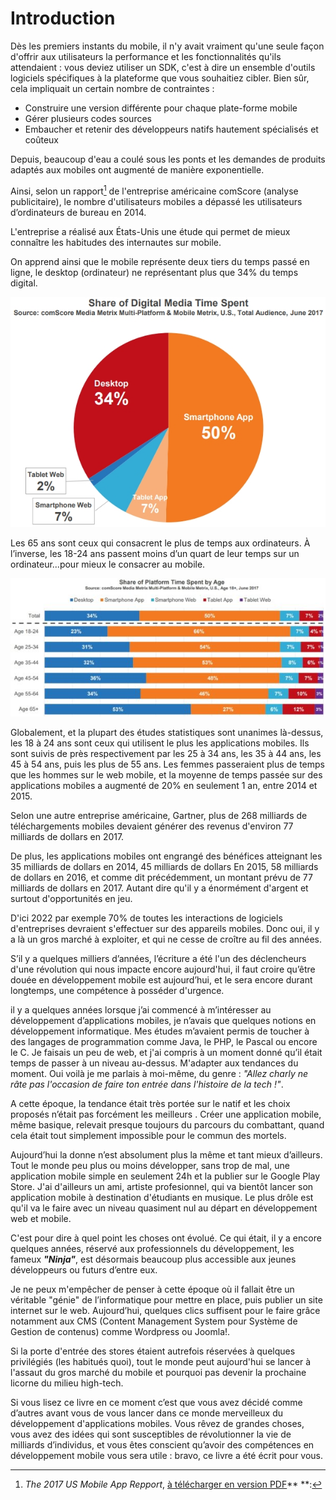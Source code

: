 # Introduction

Dès les premiers instants du mobile, il n'y avait vraiment qu'une seule façon d'offrir aux utilisateurs la performance et les fonctionnalités qu'ils attendaient : vous deviez utiliser un SDK, c'est à dire un ensemble d'outils logiciels spécifiques à la plateforme que vous souhaitiez cibler. Bien sûr, cela impliquait un certain nombre de contraintes :

* Construire une version différente pour chaque plate-forme mobile
* Gérer plusieurs codes sources
* Embaucher et retenir des développeurs natifs hautement spécialisés et coûteux 

Depuis, beaucoup d'eau a coulé sous les ponts et les demandes de produits adaptés aux mobiles ont augmenté de manière exponentielle.

Ainsi, selon un rapport[^1] de l'entreprise américaine comScore \(analyse publicitaire\), le nombre d'utilisateurs mobiles a dépassé les utilisateurs d’ordinateurs de bureau en 2014.

L'entreprise a réalisé aux États-Unis une étude qui permet de mieux connaître les habitudes des internautes sur mobile.

On apprend ainsi que le mobile représente deux tiers du temps passé en ligne, le desktop \(ordinateur\) ne représentant plus que 34% du temps digital.

![](/assets/comscore_digital_time.jpg)

Les 65 ans sont ceux qui consacrent le plus de temps aux ordinateurs. À l’inverse, les 18-24 ans passent moins d’un quart de leur temps sur un ordinateur...pour mieux le consacrer au mobile.

![](/assets/mobile-desktop-age-612x269.jpg)

Globalement, et la plupart des études statistiques sont unanimes là-dessus, les 18 à 24 ans sont ceux qui utilisent le plus les applications mobiles. Ils sont suivis de près respectivement par les 25 à 34 ans, les 35 à 44 ans, les 45 à 54 ans, puis les plus de 55 ans. Les femmes passeraient plus de temps que les hommes sur le web mobile, et la moyenne de temps passée sur des applications mobiles a augmenté de 20% en seulement 1 an, entre 2014 et 2015.

Selon une autre entreprise américaine, Gartner, plus de 268 milliards de téléchargements mobiles devaient générer des revenus d'environ 77 milliards de dollars en 2017.

De plus, les applications mobiles ont engrangé des bénéfices atteignant les 35 milliards de dollars en 2014, 45 milliards de dollars En 2015, 58 milliards de dollars en 2016, et comme dit précédemment, un montant prévu de 77 milliards de dollars en 2017. Autant dire qu'il y a énormément d'argent et surtout d'opportunités en jeu.

D'ici 2022 par exemple 70% de toutes les interactions de logiciels d'entreprises devraient s'effectuer sur des appareils mobiles. Donc oui, il y a là un gros marché à exploiter, et qui ne cesse de croître au fil des années.

S’il y a quelques milliers d’années, l’écriture a été l'un des déclencheurs d'une révolution qui nous impacte encore aujourd'hui, il faut croire qu’être douée en développement mobile est aujourd’hui, et le sera encore durant longtemps, une compétence à posséder d'urgence.

il y a quelques années lorsque j’ai commencé à m’intéresser au développement d’applications mobiles, je n’avais que quelques notions en développement informatique. Mes études m’avaient permis de toucher à des langages de programmation comme Java, le PHP, le Pascal ou encore le C. Je faisais un peu de web, et j'ai compris à un moment donné qu’il était temps de passer à un niveau au-dessus. M'adapter aux tendances du moment. Oui voilà je me parlais à moi-même, du genre : _"Allez charly ne râte pas l'occasion de faire ton entrée dans l'histoire de la tech !"_.

A cette époque, la tendance était très portée sur le natif et les choix proposés n’était pas forcément les meilleurs . Créer une application mobile, même basique, relevait presque toujours du parcours du combattant, quand cela était tout simplement impossible pour le commun des mortels.

Aujourd’hui la donne n’est absolument plus la même et tant mieux d’ailleurs. Tout le monde peu plus ou moins développer, sans trop de mal, une application mobile simple en seulement 24h et la publier sur le Google Play Store. J'ai d'ailleurs un ami, artiste profesionnel, qui va bientôt lancer son application mobile à destination d'étudiants en musique. Le plus drôle est qu'il va le faire avec un niveau quasiment nul au départ en développement web et mobile.

C'est pour dire à quel point les choses ont évolué. Ce qui était, il y a encore quelques années,  réservé aux professionnels du développement, les fameux _**"Ninja"**_, est désormais beaucoup plus accessible aux jeunes développeurs ou futurs d’entre eux.

Je ne peux m'empêcher de penser à cette époque où il fallait être un véritable "génie" de l’informatique pour mettre en place, puis publier un site internet sur le web. Aujourd’hui, quelques clics suffisent pour le faire grâce notamment aux CMS \(Content Management System pour Système de Gestion de contenus\) comme Wordpress ou Joomla!.

Si la porte d'entrée des stores étaient autrefois réservées à quelques privilégiés \(les habitués quoi\), tout le monde peut aujourd'hui se lancer à l'assaut du gros marché du mobile et pourquoi pas devenir la prochaine licorne du milieu high-tech.

Si vous lisez ce livre en ce moment c’est que vous avez décidé comme d’autres avant vous de vous lancer dans ce monde merveilleux du développement d'applications mobiles. Vous rêvez de grandes choses, vous avez des idées qui sont susceptibles de révolutionner la vie de milliards d’individus, et vous êtes conscient qu’avoir des compétences en développement mobile vous sera utile : bravo, ce livre a été écrit pour vous.

[^1]: _The 2017 US Mobile App Repport_, [à télécharger en version PDF](/assets/ComScore_2017_Report.pdf)** **: 

